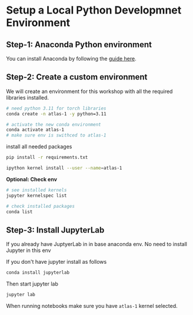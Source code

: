# Setup a Local Python Developmnet Environment

## Step-1: Anaconda Python environment

You can install Anaconda by following the [guide here](https://www.anaconda.com/download/).

## Step-2: Create a custom environment

We will create an environment for this workshop with all the required libraries installed.

```bash
# need python 3.11 for torch libraries
conda create -n atlas-1 -y python=3.11

# activate the new conda environment
conda activate atlas-1
# make sure env is swithced to atlas-1
```

install all needed packages

```bash
pip install -r requirements.txt

ipython kernel install --user --name=atlas-1 

```

**Optional: Check env**

```bash
# see installed kernels
jupyter kernelspec list

# check installed packages
conda list
```

## Step-3: Install JupyterLab

If you already have JuptyerLab in in base anaconda env.  No need to install Jupyter in this env

If you don't have jupyter install as follows

```bash
conda install jupyterlab
```

Then start jupyter lab

```bash
jupyter lab
```

When running notebooks make sure you have `atlas-1` kernel selected.
